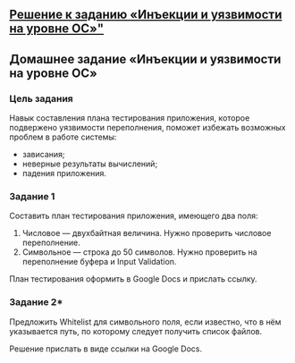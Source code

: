 ## [Решение к заданию «Инъекции и уязвимости на уровне ОС»"](https://drive.google.com/file/d/1CK_05KS8CHesMcmRq4Ytogtz97SfiCDM/view?usp=sharing)

## Домашнее задание «Инъекции и уязвимости на уровне ОС»

### Цель задания

Навык составления плана тестирования приложения, которое подвержено уязвимости переполнения, поможет избежать возможных проблем в работе системы:
- зависания;
- неверные результаты вычислений;
- падения приложения.

### Задание 1

Составить план тестирования приложения, имеющего два поля: 

1. Числовое — двухбайтная величина. Нужно проверить числовое переполнение. 
2. Символьное — строка до 50 символов. Нужно проверить на переполнение буфера и Input Validation.

План тестирования оформить в Google Docs и прислать ссылку.

### Задание 2* 

Предложить Whitelist для символьного поля, если известно, что в нём указывается путь, по которому следует получить список файлов.

Решение прислать в виде ссылки на Google Docs.

